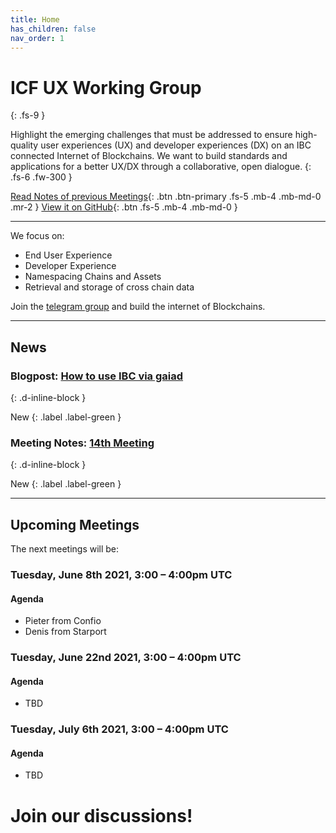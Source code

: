 ```yaml
---
title: Home
has_children: false
nav_order: 1
---
```



# ICF UX Working Group
{: .fs-9 }

Highlight the emerging challenges that must be addressed to ensure high-quality user experiences (UX) and developer experiences (DX) on an IBC connected Internet of Blockchains. We want to build standards and applications for a better UX/DX  through a collaborative, open dialogue.
{: .fs-6 .fw-300 }

[Read Notes of previous Meetings](https://interchain.neueux.com/meeting_notes/meetings.html){: .btn .btn-primary .fs-5 .mb-4 .mb-md-0 .mr-2 } [View it on GitHub](https://github.com/apeunit/interchain.neueux.com){: .btn .fs-5 .mb-4 .mb-md-0 }

---

We focus on:
* End User Experience
* Developer Experience
* Namespacing Chains and Assets
* Retrieval and storage of cross chain data

Join the  [telegram group](https://t.me/joinchat/E6CkGRrf0A_LswZeG0qvUg) and build the internet of Blockchains.

---
## News

### Blogpost: [How to use IBC via gaiad](https://interchain.neueux.com/Blog/how_to_use_ibc_via_gaiad.html)
{: .d-inline-block }

New
{: .label .label-green }

### Meeting Notes: [14th Meeting](https://interchain.neueux.com/meeting_notes/meeting14/meeting14_notes.html)
{: .d-inline-block }

New
{: .label .label-green }

---

## Upcoming Meetings
The next meetings will be:

### Tuesday, June 8th 2021, 3:00 – 4:00pm UTC

#### Agenda

* Pieter from Confio
* Denis from Starport

### Tuesday, June 22nd 2021, 3:00 – 4:00pm UTC

#### Agenda

* TBD

### Tuesday, July 6th 2021, 3:00 – 4:00pm UTC

#### Agenda

* TBD

# Join our discussions!
<a href="https://t.me/joinchat/E6CkGRrf0A_LswZeG0qvUg" target="_blank"><i class="fa fa-telegram" style="font-size:36px; margin-right:0.5em" aria-hidden="true"></i></a>   <a href="https://github.com/apeunit/interchain.neueux.com" target="_blank"><i class="fa fa-github" style="font-size:40px"></i></a>
